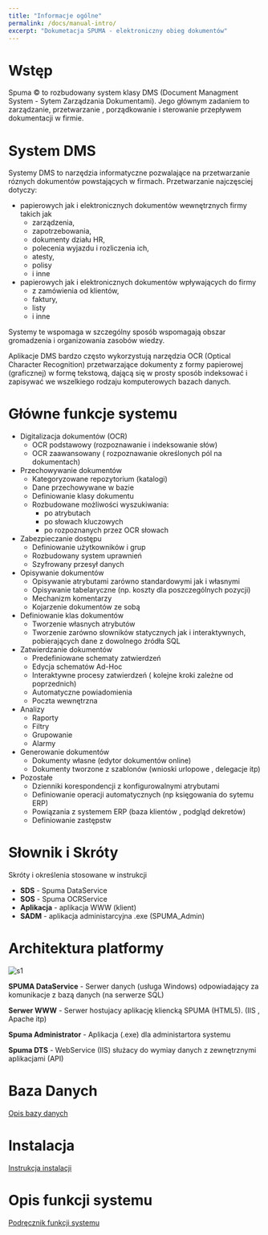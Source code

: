 ```yaml
---
title: "Informacje ogólne"
permalink: /docs/manual-intro/
excerpt: "Dokumetacja SPUMA - elektroniczny obieg dokumentów"
---
```


# Wstęp
Spuma :copyright: to rozbudowany system klasy DMS (Document Managment System - Sytem Zarządzania Dokumentami).
Jego głównym zadaniem to zarządzanie, przetwarzanie , porządkowanie i sterowanie przepływem dokumentacji w firmie.

# System DMS
Systemy DMS to narzędzia informatyczne pozwalające na przetwarzanie róznych dokumentów powstających w firmach. Przetwarzanie najczęsciej dotyczy:
 - papierowych jak i elektronicznych  dokumentów wewnętrznych firmy takich jak
   - zarządzenia,
   - zapotrzebowania,
   - dokumenty działu HR,
   - polecenia wyjazdu i rozliczenia ich,
   - atesty,
   - polisy 
   - i inne
 - papierowych jak i elektronicznych  dokumentów wpływających do firmy
   - z  zamówienia od klientów, 
   - faktury, 
   - listy
   - i inne
   
Systemy te wspomaga w szczególny sposób wspomagają obszar gromadzenia i organizowania zasobów wiedzy.

Aplikacje DMS bardzo często wykorzystują narzędzia OCR (Optical Character Recognition) przetwarzające dokumenty z formy papierowej (graficznej) w formę tekstową, dającą się w prosty sposób indeksować i zapisywać we wszelkiego rodzaju komputerowych bazach danych.

# Główne funkcje systemu
- Digitalizacja dokumentów  (OCR)
	 - OCR podstawowy (rozpoznawanie i indeksowanie słów)
	 - OCR zaawansowany ( rozpoznawanie określonych pól na dokumentach)
 - Przechowywanie dokumentów 
	 - Kategoryzowane repozytorium (katalogi)  
	 - Dane przechowywane w bazie 
	 - Definiowanie  klasy dokumentu
	 - Rozbudowane możliwości wyszukiwania:
		 - po atrybutach
		 - po słowach kluczowych
		 - po rozpoznanych przez  OCR słowach
 - Zabezpieczanie dostępu
	 - Definiowanie użytkowników i grup
	 - Rozbudowany system uprawnień 	 
	 - Szyfrowany przesył danych
 - Opisywanie dokumentów
	 - Opisywanie atrybutami zarówno standardowymi jak i własnymi
	 - Opisywanie tabelaryczne (np. koszty dla poszczególnych pozycji)
	 - Mechanizm komentarzy 
	 - Kojarzenie dokumentów ze sobą
 - Definiowanie klas dokumentów
	 - Tworzenie własnych atrybutów
	 - Tworzenie zarówno słowników statycznych jak i interaktywnych, pobierających dane  z dowolnego źródła SQL
 - Zatwierdzanie dokumentów
	 - Predefiniowane schematy zatwierdzeń
	 - Edycja schematów Ad-Hoc
	 - Interaktywne procesy zatwierdzeń ( kolejne kroki zależne od poprzednich)
	 - Automatyczne powiadomienia
	 - Poczta wewnętrzna
 - Analizy
	 - Raporty
	 - Filtry
	 - Grupowanie
	 - Alarmy
 - Generowanie dokumentów
	 - Dokumenty własne (edytor  dokumentów online) 
	 - Dokumenty tworzone z szablonów (wnioski urlopowe , delegacje itp)
 - Pozostałe
	 - Dzienniki korespondencji z konfigurowalnymi atrybutami
	 - Definiowanie operacji automatycznych (np księgowania do sytemu ERP)
	 - Powiązania z systemem ERP (baza klientów , podgląd dekretów)
	 - Definiowanie zastępstw

# Słownik i Skróty
Skróty i określenia stosowane w instrukcji
 - **SDS** - Spuma DataService
 - **SOS** - Spuma OCRService
 - **Aplikacja** - aplikacja WWW (klient)
 - **SADM**  - aplikacja administarcyjna .exe (SPUMA_Admin)
 

# Architektura platformy
![s1](https://user-images.githubusercontent.com/13116051/139230518-bdcea49a-f026-44f9-8741-7542914e810e.png)

**SPUMA DataService** - Serwer danych (usługa Windows) odpowiadający za komunikacje z bazą danych (na serwerze SQL)

**Serwer WWW** - Serwer hostujacy aplikację  kliencką SPUMA (HTML5). (IIS , Apache itp)

**Spuma Administrator** - Aplikacja (.exe) dla administartora systemu

**Spuma DTS** - WebService (IIS) służacy do wymiay danych z zewnętrznymi aplikacjami (API)



# Baza Danych
[Opis bazy danych](../manual-dbhelp/)

# Instalacja
[Instrukcja instalacji](../manual-install/)

# Opis funkcji systemu
[Podręcznik funkcji systemu](../manual-reference/)
